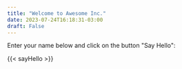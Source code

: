 ```yaml
---
title: "Welcome to Awesome Inc."
date: 2023-07-24T16:18:31-03:00
draft: False
---
```


Enter your name below and click on the button "Say Hello":

{{< sayHello >}}
